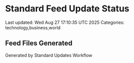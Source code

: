 # Standard Feed Update Status
Last updated: Wed Aug 27 17:10:35 UTC 2025
Categories: technology,business,world

## Feed Files Generated

Generated by Standard Updates Workflow
